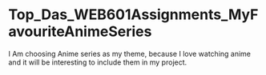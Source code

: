 # Top_Das_WEB601Assignments_MyFavouriteAnimeSeries
I Am choosing Anime series as my theme, because I love watching anime and it will be interesting to include them in my project.
